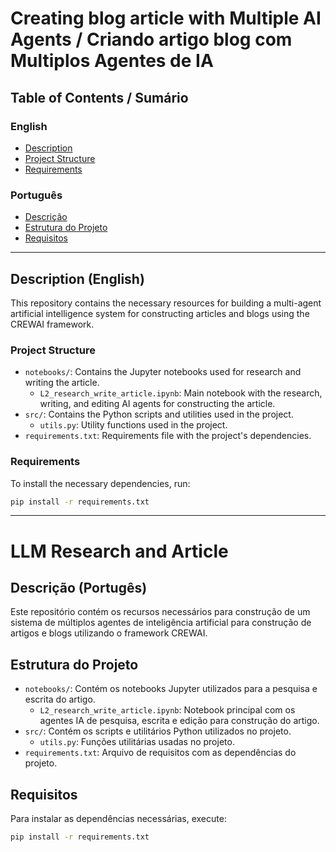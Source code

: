# Creating blog article with Multiple AI Agents / Criando artigo blog com Multiplos Agentes de IA

## Table of Contents / Sumário

### English
- [Description](#description)
- [Project Structure](#project-structure)
- [Requirements](#requirements)

### Português
- [Descrição](#descrição)
- [Estrutura do Projeto](#estrutura-do-projeto)
- [Requisitos](#requisitos)

---

## Description (English)
This repository contains the necessary resources for building a multi-agent artificial intelligence system for constructing articles and blogs using the CREWAI framework.

### Project Structure
- `notebooks/`: Contains the Jupyter notebooks used for research and writing the article.
  - `L2_research_write_article.ipynb`: Main notebook with the research, writing, and editing AI agents for constructing the article.
- `src/`: Contains the Python scripts and utilities used in the project.
  - `utils.py`: Utility functions used in the project.
- `requirements.txt`: Requirements file with the project's dependencies.

### Requirements
To install the necessary dependencies, run:

```bash
pip install -r requirements.txt
```

---

# LLM Research and Article

## Descrição (Portugês)
Este repositório contém os recursos necessários para construção de um sistema de múltiplos agentes de inteligência artificial para construção de artigos e blogs utilizando o framework CREWAI.

## Estrutura do Projeto
- `notebooks/`: Contém os notebooks Jupyter utilizados para a pesquisa e escrita do artigo.
  - `L2_research_write_article.ipynb`: Notebook principal com os agentes IA de pesquisa, escrita e edição para construção do artigo.
- `src/`: Contém os scripts e utilitários Python utilizados no projeto.
  - `utils.py`: Funções utilitárias usadas no projeto.
- `requirements.txt`: Arquivo de requisitos com as dependências do projeto.

## Requisitos
Para instalar as dependências necessárias, execute:
```bash
pip install -r requirements.txt
```
